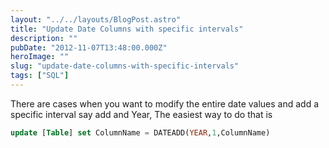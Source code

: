 ```yaml
---
layout: "../../layouts/BlogPost.astro"
title: "Update Date Columns with specific intervals"
description: ""
pubDate: "2012-11-07T13:48:00.000Z"
heroImage: ""
slug: "update-date-columns-with-specific-intervals"
tags: ["SQL"]
---
```


There are cases when you want to modify the entire date values and add a specific interval say add and Year, The easiest way to do that is
```sql
update [Table] set ColumnName = DATEADD(YEAR,1,ColumnName)
```

